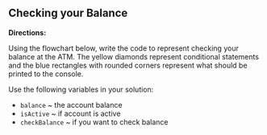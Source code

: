## Checking your Balance

**Directions:**

Using the flowchart below, write the code to represent checking your balance at the ATM. The yellow diamonds represent conditional statements and the blue rectangles with rounded corners represent what should be printed to the console.

Use the following variables in your solution:

- `balance` ~ the account balance
- `isActive` ~ if account is active
- `checkBalance` ~ if you want to check balance


